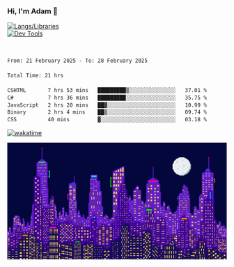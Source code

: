 ### Hi, I'm Adam 👋

[![Langs/Libraries](https://skillicons.dev/icons?i=cs,dotnet,js,css,html,sass,ts,jquery,bootstrap)](https://skillicons.dev)
<br/>
[![Dev Tools](https://skillicons.dev/icons?i=git,github,githubactions,visualstudio)](https://skillicons.dev)

<br/>

<!--START_SECTION:waka-->

```txt
From: 21 February 2025 - To: 28 February 2025

Total Time: 21 hrs

CSHTML       7 hrs 53 mins   █████████▒░░░░░░░░░░░░░░░   37.01 %
C#           7 hrs 36 mins   █████████░░░░░░░░░░░░░░░░   35.75 %
JavaScript   2 hrs 20 mins   ██▓░░░░░░░░░░░░░░░░░░░░░░   10.99 %
Binary       2 hrs 4 mins    ██▒░░░░░░░░░░░░░░░░░░░░░░   09.74 %
CSS          40 mins         ▓░░░░░░░░░░░░░░░░░░░░░░░░   03.18 %
```

<!--END_SECTION:waka-->

[![wakatime](https://wakatime.com/badge/user/2234bda2-efd3-47c5-8724-79108edfe9aa.svg)](https://wakatime.com/@2234bda2-efd3-47c5-8724-79108edfe9aa)

![Pixelated city at night](./media/city.gif)
